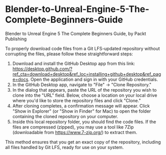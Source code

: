 # Blender-to-Unreal-Engine-5-The-Complete-Beginners-Guide
Blender to Unreal Engine 5 The Complete Beginners Guide, by Packt Publishing

To properly download code files from a Git LFS-updated repository without corrupting the files, please follow these straightforward steps:
1.	Download and install the GitHub Desktop app from this link:
    https://desktop.github.com/?ref_cta=download+desktop&ref_loc=installing+github+desktop&ref_page=docs. Open the application and sign in with your GitHub credentials.
3.	In the GitHub Desktop app, navigate to "File" -> "Clone Repository."
4.	In the dialog that appears, paste the URL of the repository you wish to clone into the "URL" field. Below, choose a location on your local drive where you'd like to store the repository files and click "Clone."
5.	After cloning completes, a confirmation message will appear. Click "Show in Explorer" (or "Show in Finder" for Mac) to open the folder containing the cloned repository on your computer.
6.	Inside this local repository folder, you should find the code files. If the files are compressed (zipped), you may use a tool like 7Zip (downloadable from https://www.7-zip.org/) to extract them.

This method ensures that you get an exact copy of the repository, including all files handled by Git LFS, ready for use on your system.

